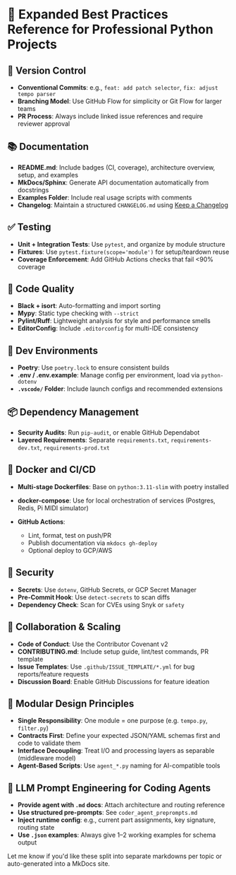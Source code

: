 # 🧠 Expanded Best Practices Reference for Professional Python Projects

## 🔁 Version Control

* **Conventional Commits**: e.g., `feat: add patch selector`, `fix: adjust tempo parser`
* **Branching Model**: Use GitHub Flow for simplicity or Git Flow for larger teams
* **PR Process**: Always include linked issue references and require reviewer approval

## 📚 Documentation

* **README.md**: Include badges (CI, coverage), architecture overview, setup, and examples
* **MkDocs/Sphinx**: Generate API documentation automatically from docstrings
* **Examples Folder**: Include real usage scripts with comments
* **Changelog**: Maintain a structured `CHANGELOG.md` using [Keep a Changelog](https://keepachangelog.com/en/1.0.0/)

## ✅ Testing

* **Unit + Integration Tests**: Use `pytest`, and organize by module structure
* **Fixtures**: Use `pytest.fixture(scope='module')` for setup/teardown reuse
* **Coverage Enforcement**: Add GitHub Actions checks that fail <90% coverage

## 🧼 Code Quality

* **Black + isort**: Auto-formatting and import sorting
* **Mypy**: Static type checking with `--strict`
* **Pylint/Ruff**: Lightweight analysis for style and performance smells
* **EditorConfig**: Include `.editorconfig` for multi-IDE consistency

## 🧪 Dev Environments

* **Poetry**: Use `poetry.lock` to ensure consistent builds
* **.env / .env.example**: Manage config per environment, load via `python-dotenv`
* **`.vscode/` Folder**: Include launch configs and recommended extensions

## 📦 Dependency Management

* **Security Audits**: Run `pip-audit`, or enable GitHub Dependabot
* **Layered Requirements**: Separate `requirements.txt`, `requirements-dev.txt`, `requirements-prod.txt`

## 🐋 Docker and CI/CD

* **Multi-stage Dockerfiles**: Base on `python:3.11-slim` with poetry installed
* **docker-compose**: Use for local orchestration of services (Postgres, Redis, Pi MIDI simulator)
* **GitHub Actions**:

  * Lint, format, test on push/PR
  * Publish documentation via `mkdocs gh-deploy`
  * Optional deploy to GCP/AWS

## 🔐 Security

* **Secrets**: Use `dotenv`, GitHub Secrets, or GCP Secret Manager
* **Pre-Commit Hook**: Use `detect-secrets` to scan diffs
* **Dependency Check**: Scan for CVEs using Snyk or `safety`

## 🤝 Collaboration & Scaling

* **Code of Conduct**: Use the Contributor Covenant v2
* **CONTRIBUTING.md**: Include setup guide, lint/test commands, PR template
* **Issue Templates**: Use `.github/ISSUE_TEMPLATE/*.yml` for bug reports/feature requests
* **Discussion Board**: Enable GitHub Discussions for feature ideation

## 🧩 Modular Design Principles

* **Single Responsibility**: One module = one purpose (e.g. `tempo.py`, `filter.py`)
* **Contracts First**: Define your expected JSON/YAML schemas first and code to validate them
* **Interface Decoupling**: Treat I/O and processing layers as separable (middleware model)
* **Agent-Based Scripts**: Use `agent_*.py` naming for AI-compatible tools

## 🎯 LLM Prompt Engineering for Coding Agents

* **Provide agent with `.md` docs**: Attach architecture and routing reference
* **Use structured pre-prompts**: See `coder_agent_preprompts.md`
* **Inject runtime config**: e.g., current part assignments, key signature, routing state
* **Use `.json` examples**: Always give 1–2 working examples for schema output

Let me know if you'd like these split into separate markdowns per topic or auto-generated into a MkDocs site.
